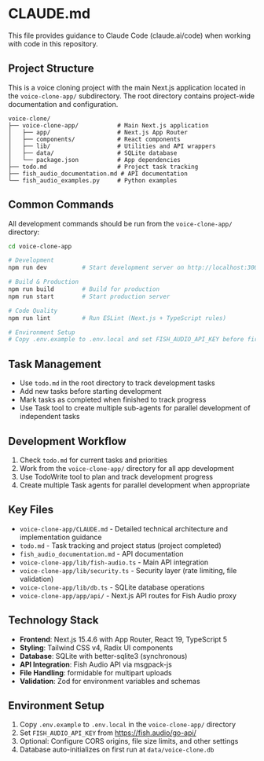 # CLAUDE.md

This file provides guidance to Claude Code (claude.ai/code) when working with code in this repository.

## Project Structure

This is a voice cloning project with the main Next.js application located in the `voice-clone-app/` subdirectory. The root directory contains project-wide documentation and configuration.

```
voice-clone/
├── voice-clone-app/           # Main Next.js application
│   ├── app/                   # Next.js App Router
│   ├── components/            # React components  
│   ├── lib/                   # Utilities and API wrappers
│   ├── data/                  # SQLite database
│   └── package.json           # App dependencies
├── todo.md                    # Project task tracking
├── fish_audio_documentation.md # API documentation
└── fish_audio_examples.py     # Python examples
```

## Common Commands

All development commands should be run from the `voice-clone-app/` directory:

```bash
cd voice-clone-app

# Development
npm run dev          # Start development server on http://localhost:3000

# Build & Production  
npm run build        # Build for production
npm run start        # Start production server

# Code Quality
npm run lint         # Run ESLint (Next.js + TypeScript rules)

# Environment Setup
# Copy .env.example to .env.local and set FISH_AUDIO_API_KEY before first run
```

## Task Management

- Use `todo.md` in the root directory to track development tasks
- Add new tasks before starting development
- Mark tasks as completed when finished to track progress
- Use Task tool to create multiple sub-agents for parallel development of independent tasks

## Development Workflow

1. Check `todo.md` for current tasks and priorities
2. Work from the `voice-clone-app/` directory for all app development
3. Use TodoWrite tool to plan and track development progress
4. Create multiple Task agents for parallel development when appropriate

## Key Files

- `voice-clone-app/CLAUDE.md` - Detailed technical architecture and implementation guidance
- `todo.md` - Task tracking and project status (project completed)
- `fish_audio_documentation.md` - API documentation
- `voice-clone-app/lib/fish-audio.ts` - Main API integration
- `voice-clone-app/lib/security.ts` - Security layer (rate limiting, file validation)
- `voice-clone-app/lib/db.ts` - SQLite database operations
- `voice-clone-app/app/api/` - Next.js API routes for Fish Audio proxy

## Technology Stack

- **Frontend**: Next.js 15.4.6 with App Router, React 19, TypeScript 5
- **Styling**: Tailwind CSS v4, Radix UI components
- **Database**: SQLite with better-sqlite3 (synchronous)
- **API Integration**: Fish Audio API via msgpack-js
- **File Handling**: formidable for multipart uploads
- **Validation**: Zod for environment variables and schemas

## Environment Setup

1. Copy `.env.example` to `.env.local` in the `voice-clone-app/` directory
2. Set `FISH_AUDIO_API_KEY` from https://fish.audio/go-api/
3. Optional: Configure CORS origins, file size limits, and other settings
4. Database auto-initializes on first run at `data/voice-clone.db`
